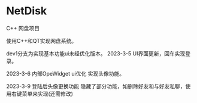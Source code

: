 # NetDisk
C++ 网盘项目

使用C++和QT实现网盘系统。

dev1分支为实现基本功能ui未经优化版本。
2023-3-5
UI界面更新，回车实现登录。

2023-3-6
内部OpeWidget ui优化 实现头像功能。

2023-3-9
登陆后头像更换功能
隐藏了部分功能，如删除好友和与好友私聊，使用右键菜单来实现(还需修改)